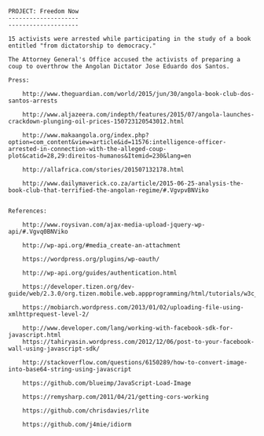 
	PROJECT: Freedom Now
	--------------------
	--------------------

	15 activists were arrested while participating in the study of a book entitled "from dictatorship to democracy."

	The Attorney General's Office accused the activists of preparing a coup to overthrow the Angolan Dictator Jose Eduardo dos Santos.

	Press:

		http://www.theguardian.com/world/2015/jun/30/angola-book-club-dos-santos-arrests

		http://www.aljazeera.com/indepth/features/2015/07/angola-launches-crackdown-plunging-oil-prices-150723120543012.html

		http://www.makaangola.org/index.php?option=com_content&view=article&id=11576:intelligence-officer-arrested-in-connection-with-the-alleged-coup-plot&catid=28,29:direitos-humanos&Itemid=230&lang=en

		http://allafrica.com/stories/201507132178.html

		http://www.dailymaverick.co.za/article/2015-06-25-analysis-the-book-club-that-terrified-the-angolan-regime/#.VgvpvBNViko


	References:

		http://www.roysivan.com/ajax-media-upload-jquery-wp-api/#.Vgvq0BNViko

		http://wp-api.org/#media_create-an-attachment

		https://wordpress.org/plugins/wp-oauth/

		http://wp-api.org/guides/authentication.html

		https://developer.tizen.org/dev-guide/web/2.3.0/org.tizen.mobile.web.appprogramming/html/tutorials/w3c_tutorial/comm_tutorial/upload_ajax.htm

		https://mobiarch.wordpress.com/2013/01/02/uploading-file-using-xmlhttprequest-level-2/

		http://www.developer.com/lang/working-with-facebook-sdk-for-javascript.html
		https://tahiryasin.wordpress.com/2012/12/06/post-to-your-facebook-wall-using-javascript-sdk/

		http://stackoverflow.com/questions/6150289/how-to-convert-image-into-base64-string-using-javascript

		https://github.com/blueimp/JavaScript-Load-Image

		https://remysharp.com/2011/04/21/getting-cors-working

		https://github.com/chrisdavies/rlite

		https://github.com/j4mie/idiorm